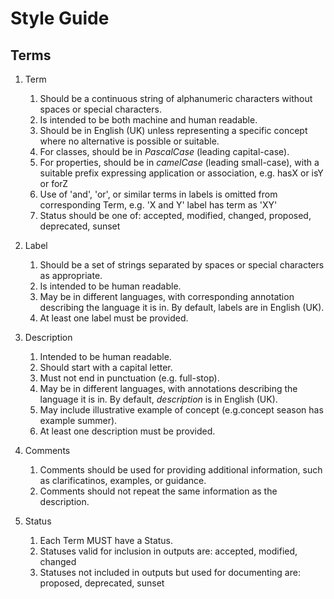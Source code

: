 # Style Guide

## Terms

1.  Term
    1.  Should be a continuous string of alphanumeric characters without spaces or special characters.
    2.  Is intended to be both machine and human readable.
    3.  Should be in English (UK) unless representing a specific concept where no alternative is possible or suitable.
    4.  For classes, should be in *PascalCase* (leading capital-case).
    5.  For properties, should be in *camelCase* (leading small-case), with a suitable prefix expressing application or association, e.g. hasX or isY or forZ
    6.  Use of 'and', 'or', or similar terms in labels is omitted from corresponding Term, e.g. 'X and Y' label has term as 'XY'
    7.  Status should be one of: accepted, modified, changed, proposed, deprecated, sunset

2.  Label
    1.  Should be a set of strings separated by spaces or special characters as appropriate.
    2.  Is intended to be human readable.
    3.  May be in different languages, with corresponding annotation describing the language it is in. By default, labels are in English (UK).
    4.  At least one label must be provided.

3.  Description
    1.  Intended to be human readable.
    2.  Should start with a capital letter.
    3.  Must not end in punctuation (e.g. full-stop).
    4.  May be in different languages, with annotations describing the language it is in. By default, *description* is in English (UK).
    5.  May include illustrative example of concept (e.g.concept season has example summer).
    6.  At least one description must be provided.

4.  Comments
    1.  Comments should be used for providing additional information, such as clarificatinos, examples, or guidance.
    2.  Comments should not repeat the same information as the description.

5.  Status
    1.  Each Term MUST have a Status.
    2.  Statuses valid for inclusion in outputs are: accepted, modified, changed
    3.  Statuses not included in outputs but used for documenting are: proposed, deprecated, sunset
